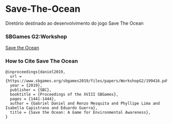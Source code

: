 # Save-The-Ocean
Diretório destinado ao desenvolvimento do jogo Save The Ocean 

### SBGames G2:Workshop

[Save the Ocean](https://www.sbgames.org/sbgames2019/files/papers/WorkshopG2/199416.pdf)

### How to Cite Save The Ocean
```
@inproceedings{daniel2019,
  url = {https://www.sbgames.org/sbgames2019/files/papers/WorkshopG2/199416.pdf},
  year = {2019},
  publisher = {SBC},
  booktitle = {Proceedings of the XVIII SBGames},
  pages = {1441-1444},
  author = {Gabriel Daniel and Renzo Mesquita and Phyllipe Lima and Isabella Capistrano and Eduardo Guerra},
  title = {Save the Ocean: A Game for Environmental Awareness},
}
```
